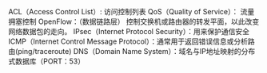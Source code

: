ACL（Access Control List）: 访问控制列表
QoS（Quality of Service）： 流量拥塞控制
OpenFlow：（数据链路层） 控制交换机或路由器的转发平面，以此改变网络数据包的走向。
IPsec（Internet Protocol Security）：用来保护通信安全
ICMP（Internet Control Message Protocol）：通常用于返回错误信息或分析路由(ping/traceroute)
DNS（Domain Name System）：域名与IP地址映射的分布式数据库（PORT：53）
